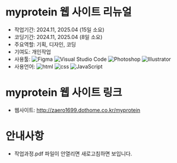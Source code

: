 # myprotein 웹 사이트 리뉴얼
* 작업기간: 2024.11, 2025.04 (15일 소요)
* 코딩기간: 2024.11, 2025.04 (8일 소요)
* 주요역할: 기획, 디자인, 코딩
* 기여도: 개인작업
* 사용툴: ![Figma](https://github.com/user-attachments/assets/67394921-4b2e-4896-a94e-c3755396fe90) ![Visual Studio Code](https://github.com/user-attachments/assets/b8a57bc3-3529-4729-8782-6291feaae204) ![Photoshop](https://github.com/user-attachments/assets/2746db4e-38fb-43cd-87f9-2ca47e801e5f) ![Illustrator](https://github.com/user-attachments/assets/234addbe-17ab-48ce-b1ac-69bbf0db9f0b)
* 사용언어: ![html](https://github.com/user-attachments/assets/33812e56-e55d-4081-946b-5e6646007ee8) ![css](https://github.com/user-attachments/assets/df4a8b6c-f552-4247-825a-619af7bf9e6a) ![JavaScript](https://github.com/user-attachments/assets/7dda600a-690b-4437-806f-7a10192d3632)

# myprotein 웹 사이트 링크
* 웹사이트: http://zaero1699.dothome.co.kr/myprotein

# 안내사항
* 작업과정.pdf 파일이 안열리면 새로고침하면 보입니다.
